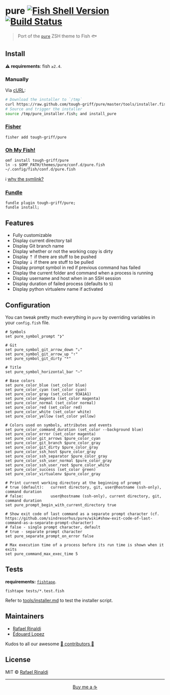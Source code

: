 [travis-link]: https://travis-ci.org/rafaelrinaldi/pure
[travis-badge]: https://travis-ci.org/rafaelrinaldi/pure.svg?branch=master

# pure [![Fish Shell Version](https://img.shields.io/badge/fish-v2.5.0-007EC7.svg?style=flat-square)](http://fishshell.com) [![Build Status][travis-badge]][travis-link]

> Port of the [`pure`](https://github.com/sindresorhus/pure) ZSH theme to Fish 🐟

## Install

**:warning: requirements**: fish `≥2.4`.

### Manually

Via [cURL](https://curl.haxx.se):

```sh
# Download the installer to `/tmp`
curl https://raw.github.com/tough-griff/pure/master/tools/installer.fish --output /tmp/pure_installer.fish --location --silent
# Source and trigger the installer
source /tmp/pure_installer.fish; and install_pure
```

### [Fisher](https://github.com/jorgebucaran/fisher)

```fish
fisher add tough-griff/pure
```

### [Oh My Fish!](https://github.com/oh-my-fish)

```fish
omf install tough-griff/pure
ln -s $OMF_PATH/themes/pure/conf.d/pure.fish ~/.config/fish/conf.d/pure.fish
```

:information_source: [why the symlink?](https://github.com/rafaelrinaldi/pure/wiki/Oh-My-Fish-not-currently-supporting-conf.d-snippets-in-plugins-and-themes)

### [Fundle](https://github.com/tuvistavie/fundle)

```fish
fundle plugin tough-griff/pure;
fundle install;
```

## Features

- Fully customizable
- Display current directory tail
- Display Git branch name
- Display whether or not the working copy is dirty
- Display ⇡ if there are stuff to be pushed
- Display ⇣ if there are stuff to be pulled
- Display prompt symbol in red if previous command has failed
- Display the current folder and command when a process is running
- Display username and host when in an SSH session
- Display duration of failed process (defaults to `5`)
- Display python virtualenv name if activated

## Configuration

You can tweak pretty much everything in `pure` by overriding variables in your `config.fish` file.

```fish
# Symbols
set pure_symbol_prompt "❯"

# Git
set pure_symbol_git_arrow_down "⇣"
set pure_symbol_git_arrow_up "⇡"
set pure_symbol_git_dirty "*"

# Title
set pure_symbol_horizontal_bar "—"

# Base colors
set pure_color_blue (set_color blue)
set pure_color_cyan (set_color cyan)
set pure_color_gray (set_color 93A1A1)
set pure_color_magenta (set_color magenta)
set pure_color_normal (set_color normal)
set pure_color_red (set_color red)
set pure_color_white (set_color white)
set pure_color_yellow (set_color yellow)

# Colors used on symbols, attributes and events
set pure_color_command_duration (set_color --background blue)
set pure_color_error (set_color magenta)
set pure_color_git_arrows $pure_color_cyan
set pure_color_git_branch $pure_color_gray
set pure_color_git_dirty $pure_color_gray
set pure_color_ssh_host $pure_color_gray
set pure_color_ssh_separator $pure_color_gray
set pure_color_ssh_user_normal $pure_color_gray
set pure_color_ssh_user_root $pure_color_white
set pure_color_success (set_color green)
set pure_color_virtualenv $pure_color_gray

# Print current working directory at the beginning of prompt
# true (default):   current directory, git, user@hostname (ssh-only), command duration
# false:            user@hostname (ssh-only), current directory, git, command duration
set pure_prompt_begin_with_current_directory true

# Show exit code of last command as a separate prompt character (cf. https://github.com/sindresorhus/pure/wiki#show-exit-code-of-last-command-as-a-separate-prompt-character)
# false - single prompt character, default
# true - separate prompt character
set pure_separate_prompt_on_error false

# Max execution time of a process before its run time is shown when it exits
set pure_command_max_exec_time 5
```

## Tests

**requirements:** [`fishtape`](https://github.com/fisherman/fishtape).

    fishtape tests/*.test.fish

Refer to [tools/installer.md](./tools/installer.md) to test the installer script.

## Maintainers

- [Rafael Rinaldi](https://github.com/rafaelrinaldi)
- [Édouard Lopez](https://github.com/edouard-lopez)

Kudos to all our awesome [:yellow_heart: contributors :yellow_heart:](../..//graphs/contributors)

## License

MIT © [Rafael Rinaldi](http://rinaldi.io)

---

<p align="center">
  <a href="https://buymeacoff.ee/rinaldi" title="Buy me a coffee">Buy me a ☕</a>
</p>
